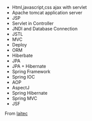 * Html,javascript,css ajax with servlet
* Apache tomcat application server
* JSP
* Servlet in Controller
* JNDI and Database Connection
* JSTL
* MVC
* Deploy
* ORM
* Hiberbate
* JPA
* JPA + Hibernate
* Spring Framework
* Spring IOC
* AOP
* AspectJ
* Spring Hibernate
* Spring MVC
* JSF

From [laitec](http://laitec.sharif.ir) 
